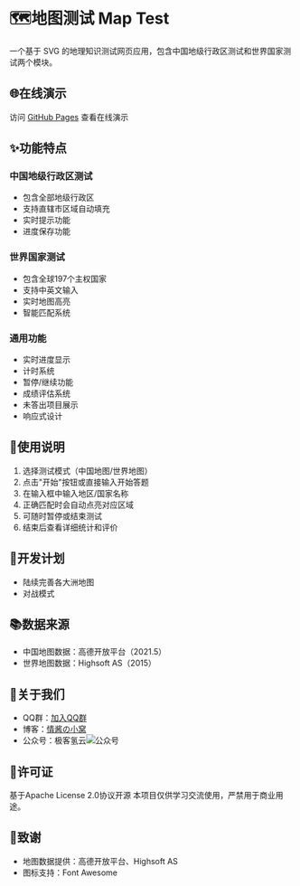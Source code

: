 # 🗺️地图测试 Map Test

一个基于 SVG 的地理知识测试网页应用，包含中国地级行政区测试和世界国家测试两个模块。

## 🌐在线演示
访问 [GitHub Pages](https://qingj01.github.io/map_test/) 查看在线演示

## ✨功能特点

### 中国地级行政区测试
- 包含全部地级行政区
- 支持直辖市区域自动填充
- 实时提示功能
- 进度保存功能

### 世界国家测试
- 包含全球197个主权国家
- 支持中英文输入
- 实时地图高亮
- 智能匹配系统

### 通用功能
- 实时进度显示
- 计时系统
- 暂停/继续功能
- 成绩评估系统
- 未答出项目展示
- 响应式设计

## 📖使用说明
1. 选择测试模式（中国地图/世界地图）
2. 点击"开始"按钮或直接输入开始答题
3. 在输入框中输入地区/国家名称
4. 正确匹配时会自动点亮对应区域
5. 可随时暂停或结束测试
6. 结束后查看详细统计和评价

## 🚀开发计划
- 陆续完善各大洲地图
- 对战模式

## 📚数据来源
- 中国地图数据：高德开放平台（2021.5）
- 世界地图数据：Highsoft AS（2015）

## 👥关于我们
- QQ群：[加入QQ群](https://qm.qq.com/cgi-bin/qm/qr?k=XaCDC5RLlXsTvIU8EybUZYiHdHylvwjH&jump_from=webapi&authKey=uauNQV+LjBNx5uBuaxBk4Snvwz7wR5tTWJs6ilOjKfMb2ZWcNDxDPNWac3EIB2Xb)
- 博客：[情酱の小窝](https://blog.byebug.cn)
- 公众号：极客氢云![公众号](https://img.picui.cn/free/2025/02/10/67a9e8fbe2385.png)

## 📄许可证
基于Apache License 2.0协议开源
本项目仅供学习交流使用，严禁用于商业用途。

## 🙏致谢
- 地图数据提供：高德开放平台、Highsoft AS
- 图标支持：Font Awesome
